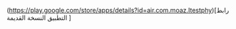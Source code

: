 (https://play.google.com/store/apps/details?id=air.com.moaz.Itestphy)[رابط التطبيق النسخة القديمة ]
